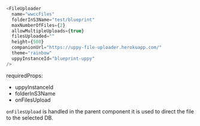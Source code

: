 ```js
<FileUploader
  name="wwccFiles"
  folderInS3Name="test/blueprint"
  maxNumberOfFiles={2}
  allowMultipleUploads={true}
  filesUploaded=""
  height={500}
  companionUrl="https://uppy-file-uploader.herokuapp.com/"
  theme="rainbow"
  uppyInstanceId="blueprint-uppy"
/>
```

requiredProps:

- uppyInstanceId
- folderInS3Name
- onFilesUpload

`onFilesUpload` is handled in the parent component it is used to direct the file to the selected DB.
